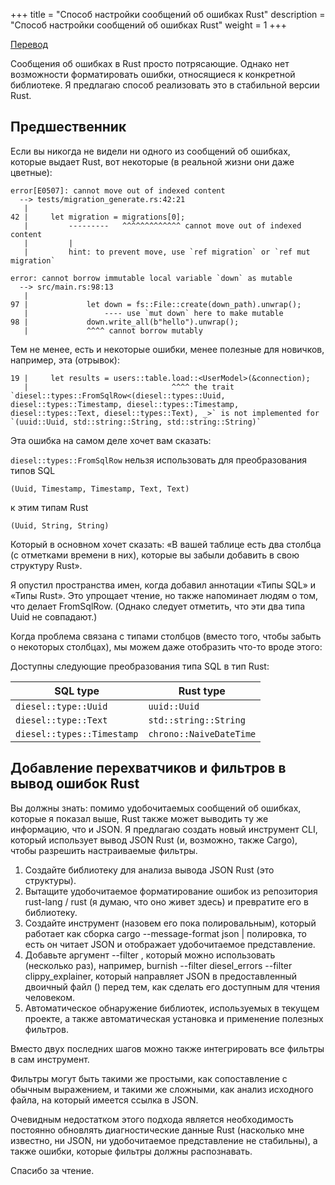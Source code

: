 +++
title = "Способ настройки сообщений об ошибках Rust"
description = "Способ настройки сообщений об ошибках Rust"
weight = 1
+++

[Перевод](https://deterministic.space/hook-into-rustc-errors.html)

Сообщения об ошибках в Rust просто потрясающие. Однако нет возможности форматировать ошибки, относящиеся к конкретной библиотеке. Я предлагаю способ реализовать это в стабильной версии Rust.

## Предшественник

Если вы никогда не видели ни одного из сообщений об ошибках, которые выдает Rust, вот некоторые (в реальной жизни они даже цветные): 

```
error[E0507]: cannot move out of indexed content
  --> tests/migration_generate.rs:42:21
   |
42 |     let migration = migrations[0];
   |         ---------   ^^^^^^^^^^^^^ cannot move out of indexed content
   |         |
   |         hint: to prevent move, use `ref migration` or `ref mut migration`

error: cannot borrow immutable local variable `down` as mutable
  --> src/main.rs:98:13
   |
97 |             let down = fs::File::create(down_path).unwrap();
   |                 ---- use `mut down` here to make mutable
98 |             down.write_all(b"hello").unwrap();
   |             ^^^^ cannot borrow mutably
```

Тем не менее, есть и некоторые ошибки, менее полезные для новичков, например, эта (отрывок): 

```
19 |     let results = users::table.load::<UserModel>(&connection);
   |                                ^^^^ the trait `diesel::types::FromSqlRow<(diesel::types::Uuid, diesel::types::Timestamp, diesel::types::Timestamp, diesel::types::Text, diesel::types::Text), _>` is not implemented for `(uuid::Uuid, std::string::String, std::string::String)`
```
Эта ошибка на самом деле хочет вам сказать:

`diesel::types::FromSqlRow` нельзя использовать для преобразования типов SQL

`(Uuid, Timestamp, Timestamp, Text, Text)`

к этим типам Rust

`(Uuid, String, String)`

Который в основном хочет сказать: «В вашей таблице есть два столбца (с отметками времени в них), которые вы забыли добавить в свою структуру Rust».

Я опустил пространства имен, когда добавил аннотации «Типы SQL» и «Типы Rust». Это упрощает чтение, но также напоминает людям о том, что делает FromSqlRow. (Однако следует отметить, что эти два типа Uuid не совпадают.)

Когда проблема связана с типами столбцов (вместо того, чтобы забыть о некоторых столбцах), мы можем даже отобразить что-то вроде этого:

Доступны следующие преобразования типа SQL в тип Rust: 

SQL type                   | Rust type                
-------------------------- | --------------------------
`diesel::type::Uuid`       | `uuid::Uuid`
`diesel::type::Text`       | `std::string::String`
`diesel::types::Timestamp` | `chrono::NaiveDateTime`

## Добавление перехватчиков и фильтров в вывод ошибок Rust

Вы должны знать: помимо удобочитаемых сообщений об ошибках, которые я показал выше, Rust также может выводить ту же информацию, что и JSON. Я предлагаю создать новый инструмент CLI, который использует вывод JSON Rust (и, возможно, также Cargo), чтобы разрешить настраиваемые фильтры.

1. Создайте библиотеку для анализа вывода JSON Rust (это структуры).
2. Вытащите удобочитаемое форматирование ошибок из репозитория rust-lang / rust (я думаю, что оно живет здесь) и превратите его в библиотеку.
3. Создайте инструмент (назовем его пока полировальным), который работает как сборка cargo --message-format json | полировка, то есть он читает JSON и отображает удобочитаемое представление.
4. Добавьте аргумент --filter <bin>, который можно использовать (несколько раз), например, burnish --filter diesel_errors --filter clippy_explainer, который направляет JSON в предоставленный двоичный файл (<bin>) перед тем, как сделать его доступным для чтения человеком.
5. Автоматическое обнаружение библиотек, используемых в текущем проекте, а также автоматическая установка и применение полезных фильтров.

Вместо двух последних шагов можно также интегрировать все фильтры в сам инструмент.

Фильтры могут быть такими же простыми, как сопоставление с обычным выражением, и такими же сложными, как анализ исходного файла, на который имеется ссылка в JSON.

Очевидным недостатком этого подхода является необходимость постоянно обновлять диагностические данные Rust (насколько мне известно, ни JSON, ни удобочитаемое представление не стабильны), а также ошибки, которые фильтры должны распознавать.

Спасибо за чтение.

